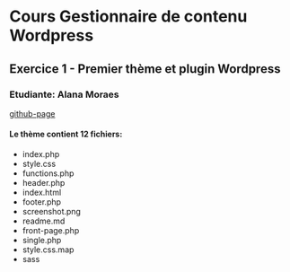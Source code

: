 # Cours Gestionnaire de contenu Wordpress

## Exercice 1 - Premier thème et plugin Wordpress

### Etudiante: Alana Moraes

[github-page](https://github.com/alanafbm/31w_exercice1.git)

#### Le thème contient 12 fichiers:
- index.php
- style.css
- functions.php
- header.php
- index.html
- footer.php
- screenshot.png
- readme.md
- front-page.php
- single.php
- style.css.map
- sass
